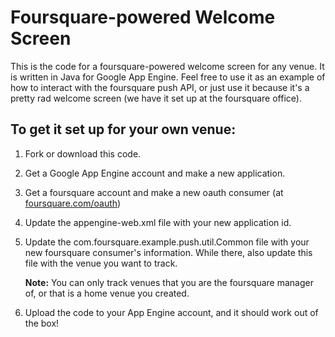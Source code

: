 Foursquare-powered Welcome Screen
=================================

This is the code for a foursquare-powered welcome screen for any venue. It is written in Java for
Google App Engine. Feel free to use it as an example of how to interact with the foursquare push API,
or just use it because it's a pretty rad welcome screen (we have it set up at the foursquare office).


To get it set up for your own venue:
------------------------------------

1.  Fork or download this code.
2.  Get a Google App Engine account and make a new application.
3.  Get a foursquare account and make a new oauth consumer (at [foursquare.com/oauth](http://foursquare.com/oauth, "Foursquare"))
4.  Update the appengine-web.xml file with your new application id.
5.  Update the com.foursquare.example.push.util.Common file with your new foursquare consumer's information. While there, also update this file with the venue you want to track.

    **Note:** You can only track venues that you are the foursquare manager of, or that is a home venue you created.

6.  Upload the code to your App Engine account, and it should work out of the box!